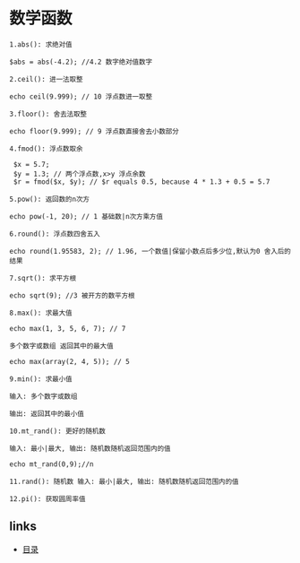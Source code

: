 # 数学函数
	
	1.abs(): 求绝对值
	
	$abs = abs(-4.2); //4.2 数字绝对值数字
	
	2.ceil(): 进一法取整
	
	echo ceil(9.999); // 10 浮点数进一取整
	
	3.floor(): 舍去法取整
	
	echo floor(9.999); // 9 浮点数直接舍去小数部分
	
	4.fmod(): 浮点数取余
	
	 $x = 5.7;
	 $y = 1.3; // 两个浮点数,x>y 浮点余数
	 $r = fmod($x, $y); // $r equals 0.5, because 4 * 1.3 + 0.5 = 5.7
   
	5.pow(): 返回数的n次方
	
	echo pow(-1, 20); // 1 基础数|n次方乘方值
	
	6.round(): 浮点数四舍五入
	
	echo round(1.95583, 2); // 1.96, 一个数值|保留小数点后多少位,默认为0 舍入后的结果
	
	7.sqrt(): 求平方根
	
	echo sqrt(9); //3 被开方的数平方根
	
	8.max(): 求最大值
	
	echo max(1, 3, 5, 6, 7); // 7
	
	多个数字或数组 返回其中的最大值
	
	echo max(array(2, 4, 5)); // 5
	
	9.min(): 求最小值
	
	输入: 多个数字或数组
	
	输出: 返回其中的最小值
	
	10.mt_rand(): 更好的随机数
	
	输入: 最小|最大, 输出: 随机数随机返回范围内的值
	
	echo mt_rand(0,9);//n
	
	11.rand(): 随机数 输入: 最小|最大, 输出: 随机数随机返回范围内的值
	
	12.pi(): 获取圆周率值
	
	
	
## links
   * [目录](<preface.md>)

